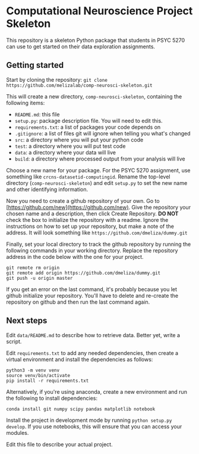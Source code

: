 
# Computational Neuroscience Project Skeleton

This repository is a skeleton Python package that students in PSYC 5270 can use to get started on their data exploration assignments.

## Getting started

Start by cloning the repository: `git clone https://github.com/melizalab/comp-neurosci-skeleton.git`

This will create a new directory, `comp-neurosci-skeleton`, containing the following items:

- `README.md`: this file
- `setup.py`:  package description file. You will need to edit this.
- `requirements.txt`: a list of packages your code depends on
- `.gitignore`: a list of files git will ignore when telling you what's changed
- `src`:       a directory where you will put your python code
- `test`:      a directory where you will put test code
- `data`:      a directory where your data will live
- `build`:     a directory where processed output from your analysis will live

Choose a new name for your package. For the PSYC 5270 assignment, use something like `crcns-datasetid-computingid`. Rename the top-level directory (`comp-neurosci-skeleton`) and edit `setup.py` to set the new name and other identifying information.

Now you need to create a github repository of your own. Go to [https://github.com/new](https://github.com/new). Give the repository your chosen name and a description, then click Create Repository. **DO NOT** check the box to initialize the repository with a readme. Ignore the instructions on how to set up your repository, but make a note of the address. It will look something like `https://github.com/dmeliza/dummy.git`

Finally, set your local directory to track the github repository by running the following commands in your working directory. Replace the repository address in the code below with the one for your project.

``` shell
git remote rm origin
git remote add origin https://github.com/dmeliza/dummy.git
git push -u origin master
```

If you get an error on the last command, it's probably because you let github initialize your repository. You'll have to delete and re-create the repository on github and then run the last command again.

## Next steps

Edit `data/README.md` to describe how to retrieve data. Better yet, write a script.

Edit `requirements.txt` to add any needed dependencies, then create a virtual environment and install the dependencies as follows:

``` shell
python3 -m venv venv
source venv/bin/activate
pip install -r requirements.txt
```

Alternatively, if you're using anaconda, create a new environment and run the following to install dependencies:

``` shell
conda install git numpy scipy pandas matplotlib notebook
```

Install the project in development mode by running `python setup.py develop`. If you use notebooks, this will ensure that you can access your modules.

Edit this file to describe your actual project.
